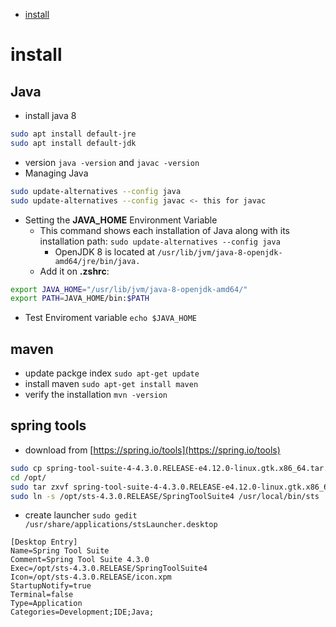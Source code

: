 <!-- MarkdownTOC autolink="true" levels="1,2" -->

- [install](#install)

<!-- /MarkdownTOC -->

# install

## Java

- install java 8

```bash
sudo apt install default-jre
sudo apt install default-jdk
```

- version `java -version` and `javac -version`
- Managing Java

```bash
sudo update-alternatives --config java
sudo update-alternatives --config javac <- this for javac
```

- Setting the **JAVA_HOME** Environment Variable
  - This command shows each installation of Java along with its installation path: `sudo update-alternatives --config java`
    - OpenJDK 8 is located at `/usr/lib/jvm/java-8-openjdk-amd64/jre/bin/java.`
  - Add it on **.zshrc**:

```bash
export JAVA_HOME="/usr/lib/jvm/java-8-openjdk-amd64/"
export PATH=JAVA_HOME/bin:$PATH
```

- Test Enviroment variable `echo $JAVA_HOME`

## maven

- update packge index `sudo apt-get update`
- install maven `sudo apt-get install maven`
- verify the installation `mvn -version`

## spring tools

- download from [https://spring.io/tools](https://spring.io/tools)

```bash
sudo cp spring-tool-suite-4-4.3.0.RELEASE-e4.12.0-linux.gtk.x86_64.tar.gz /opt
cd /opt/
sudo tar zxvf spring-tool-suite-4-4.3.0.RELEASE-e4.12.0-linux.gtk.x86_64.tar.gz
sudo ln -s /opt/sts-4.3.0.RELEASE/SpringToolSuite4 /usr/local/bin/sts
```

- create launcher `sudo gedit /usr/share/applications/stsLauncher.desktop`

```
[Desktop Entry]
Name=Spring Tool Suite
Comment=Spring Tool Suite 4.3.0
Exec=/opt/sts-4.3.0.RELEASE/SpringToolSuite4
Icon=/opt/sts-4.3.0.RELEASE/icon.xpm
StartupNotify=true
Terminal=false
Type=Application
Categories=Development;IDE;Java;
```
